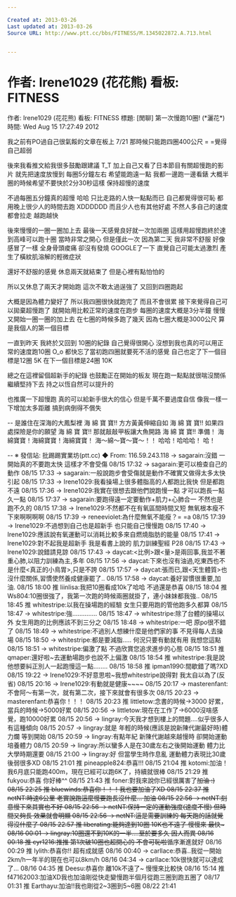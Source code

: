 ```yaml
---

Created at: 2013-03-26
Last updated at: 2013-03-26
Source URL: http://www.ptt.cc/bbs/FITNESS/M.1345022872.A.713.html


---
```


# 作者: Irene1029 (花花熊) 看板: FITNESS


作者: Irene1029 (花花熊) 看板: FITNESS
標題: \[閒聊\] 第一次慢跑10圈! (\*灑花\*)
時間: Wed Aug 15 17:27:49 2012


我之前有PO過自己很氣餒的文章在板上
7/21
那時候只能跑四圈400公尺 = =覺得自己超弱

後來我看推文給我很多鼓勵跟建議 T\_T
加上自己又看了日本節目有關超慢跑的影片
就先把速度放慢到 每圈5分鐘左右 希望能跑遠一點
我都一邊跑一邊看錶 大概半圈的時候希望不要快於2分30秒這樣 保持超慢的速度

不過每圈五分鐘真的超慢 哈哈 只比走路的人快一點點而已
自己都覺得很可恥
都用晚上很少人的時間去跑 XDDDDDD
而且少人也有其他好處 不然人多自己的速度都會拉走 越跑越快

後來慢慢的一圈一圈加上去 最後一天感覺良好就一次加兩圈
這樣用超慢跑終於達到高峰可以跑十圈 當時非常之開心
但是僅此一次 因為第二天 我非常不舒服 好像感冒了一樣
全身骨頭痠痛 卻沒有發燒 GOOGLE了一下
直覺自己可能太過激烈 產生了橫紋肌溶解的輕微症狀

還好不舒服的感覺 休息兩天就結束了
但是心裡有點怕怕的

所以又休息了兩天才開始跑
這次不敢太過逞強了 又回到四圈跑起

大概是因為體力變好了 所以我四圈很快就跑完了 而且不會很累
接下來覺得自己可以拋棄超慢跑了 就開始用比較正常的速度在跑步
每圈的速度大概是3分半鐘
慢慢又開始一圈一圈的加上去
在七圈的時候多跑了幾天 因為七圈大概是3000公尺 算是我個人的第一個目標

一直到昨天 我終於又回到 10圈的紀錄
自己覺得很開心 沒想到我也真的可以用正常的速度跑10圈 O\_o
都快忘了當初跑四圈就要死不活的感覺
自己也定了下一個目標是12圈 5K
在下一個目標是24圈 10K


總之在這裡留個超新手的紀錄 也鼓勵正在開始的板友
現在跑一點點就很喘沒關係 繼續堅持下去 持之以恆自然可以提升的

也推廣一下超慢跑 真的可以給新手很大的信心
但是千萬不要過度自信 像我一樣一下增加太多距離 搞到病倒得不償失




--
是誰住在深海的大鳳梨裡      海 綿 寶 寶!!
方方黃黃伸縮自如            海 綿 寶 寶!!
如果四處探險是你的願望      海 綿 寶 寶!!
那就敲敲甲板讓大魚開路      海 綿 寶 寶!!
準備！
海綿寶寶！海綿寶寶！海綿寶寶！  海～綿～寶～寶～！！ 哈哈！哈哈哈！   哈！

--
※ 發信站: 批踢踢實業坊(ptt.cc) 
◆ From: 116.59.243.118
→ sagarain:沒錯 一開始真的不要跑太快 這樣才不會受傷               08/15 17:32
→ sagarain:更可以檢查自己的動作                                   08/15 17:33
→ sagarain:一般說跑步會受傷就是動作不確實又做得太多太快引起       08/15 17:33
→ Irene1029:我看操場上很多體脂高的人都跑比我快 但是都跑不遠       08/15 17:36
→ Irene1029:我實在很想去跟他們說跑慢一點 才可以跑長一點久一點     08/15 17:37
→ sagarain:要跑得遠一定要動作+肌力+心肺合一 不然也是跑不久的      08/15 17:38
→ Irene1029:不然都不在有氧區間時間又短 無氧根本瘦不下來啊啊啊啊   08/15 17:39
→ reneeviolet:為什麼無氧不能瘦？= =a                              08/15 17:39
→ Irene1029:不過想到自己也是超新手 也只能自己慢慢跑               08/15 17:40
→ Irene1029:應該說有氧運動可以消耗比較多來自燃燒脂肪的能量        08/15 17:41
→ Irene1029:對不起我是超新手 我是看書上說的  肌力訓練聖經 P28     08/15 17:43
→ Irene1029:說錯請見諒                                            08/15 17:43
→ daycat:<比例>跟<量>是兩回事,我並不著重心肺,以阻力訓練為主,多年  08/15 17:56
→ daycat:下來也沒有油過,吃東西也不是什麼<真正的小鳥胃>,只是不誇   08/15 17:57
→ daycat:張而已,跟<天生體質>也沒什麼關係,習慣使然養成健康罷了..   08/15 17:58
→ daycat:養好習慣很重要,加油.                                     08/15 18:00
推 liinlisa:我把10圈看成10k了哈哈 不過還是恭喜                     08/15 18:04
推 Ws804:10圈很強了，我第一次跑的時候兩圈就掛了，連小妹妹都我強..  08/15 18:45
推 whitestripe:以我在操場跑的經驗    女生只要用跑的管他跑多久都算  08/15 18:47
→ whitestripe:強..............                                    08/15 18:47
→ whitestripe:除了台體的操場以外   女生用跑的比例應該不到三分之   08/15 18:48
→ whitestripe:一吧    原po很不錯了                                08/15 18:49
→ whitestripe:不過別人想練什麼是他們家的事    不見得每人去操場    08/15 18:50
→ whitestripe:都是要減脂.....  何況只要有動就有用   我想您這點    08/15 18:51
→ whitestripe:偏激了點   不過欣賞您追求進步的心態                 08/15 18:51
推 qmaper:還好啦~去運動場跑步也說不上偏激                          08/15 18:54
推 whitestripe:我是說他想要糾正別人一起跑慢這一點........          08/15 18:58
推 ipman1990:間歇錯了嗎?XD                                         08/15 19:22
→ Irene1029:不好意思啦~我想whitestripe說得對 我太自以為了(反省)   08/15 20:16
→ Irene1029:有動就是健康~~~~                                      08/15 20:17
→ masterenfant:不會阿～有第一次，就有第二次，接下來就會有很多次   08/15 20:23
→ masterenfant:恭喜你！！！                                       08/15 20:23
推 littletow:念書的時候->3000 好累，當兵的時候->5000好累           08/15 20:56
→ littletow:現在在工作了->6000沒啥感覺，跑10000好累               08/15 20:56
→ lingray:今天我才想到樓上的問題....似乎很多人有這種傾向          08/15 20:57
→ lingray:就是 年輕的時候(應該是說新陳代謝最好時)體力爛 等到開始  08/15 20:59
→ lingray:有點年紀 新陳代謝越來越慢時 卻開始運動培養體力          08/15 20:59
→ lingray:所以蠻多人是在30歲左右之後開始運動 體力比大學時期還要   08/15 21:00
→ lingray:好 但當學生時作息亂 運動體力表現比30歲後弱很多XD        08/15 21:01
推 pineapple824:恭喜!!!                                            08/15 21:04
推 kotomi:加油！我6月底只能跑400m，現在已經可以跑6K了，持續就很棒  08/15 21:29
推 fukyou:恭喜 你好棒^^                                            08/15 21:43
推 foner:對我來說你已經很厲害了~~加油 :)                           08/15 22:25
推 bluewinds:恭喜你！！！我也要加油了XD                            08/15 22:37
推 netNT:時速6公里 老實說跑這麼慢要跑長沒什麼... 加油              08/15 22:56
→ netNT:刻意慢下來其實也不好                                      08/15 22:56
→ netNT:保持一定的運動強度(速度不慢) 但時間又夠長 效果就會明顯    08/15 22:56
→ netNT:這是需要訓練的 每天跑的話就覺得沒什麼了                   08/15 22:57
推 liberating:能夠達到10圈 10K也不遠了 慢慢來 最快~                08/16 00:01
→ lingray:10圈還不到10K的一半....至於要多久  因人而異             08/16 00:18
推 cyr1216:推推 第1次破10圈也超開心的 不會可恥啦~~循序漸進就好     08/16 00:29
推 lylith:恭喜你!!  超有成就感                                     08/16 00:40
→ carllace:恭喜..我從一開始2km/h一年半的現在也可以8km/h           08/16 04:34
→ carllace:10k很快就可以達成了...                                 08/16 04:35
推 Deesu:恭喜你 離10k不遠了~ 慢慢來比較快                          08/16 15:14
推 f47162003:加油XD我也加油剛從快走變慢跑半個月從跑三圈到跑五圈了  08/17 01:31
推 Earthayu:加油!!我也剛從2~3圈到5~6圈                             08/22 21:41

